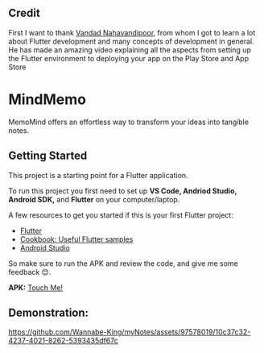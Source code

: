 ## Credit
First I want to thank [Vandad Nahavandipoor](https://www.youtube.com/watch?v=VPvVD8t02U8), from whom I got to learn a lot about Flutter development and many concepts of development in general. He has made an amazing video explaining all the aspects from setting up the Flutter environment to deploying your app on the Play Store and App Store 

# MindMemo
MemoMind offers an effortless way to transform your ideas into tangible notes. 

## Getting Started
This project is a starting point for a Flutter application.

To run this project you first need to set up **VS Code, Andriod Studio, Android SDK,** and **Flutter** on your computer/laptop.

A few resources to get you started if this is your first Flutter project:

- [Flutter](https://docs.flutter.dev/get-started/codelab)
- [Cookbook: Useful Flutter samples](https://docs.flutter.dev/cookbook)
- [Android Studio](https://developer.android.com/studio)

So make sure to run the APK and review the code, and give me some feedback 😊.

**APK:** [Touch Me!](https://drive.google.com/file/d/1XvQi0bHNuhJqpXPt8zU0cQc9zSHnPKJH/view?usp=drive_link)

## Demonstration:

https://github.com/Wannabe-King/myNotes/assets/97578019/10c37c32-4237-4021-8262-5393435df67c

